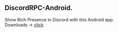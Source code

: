 ## DiscordRPC-Android.
Show Rich Presence in Discord with this Android app.  
Downloads -> [click](https://github.com/xfourteen/DiscordRPC-Android/releases)
